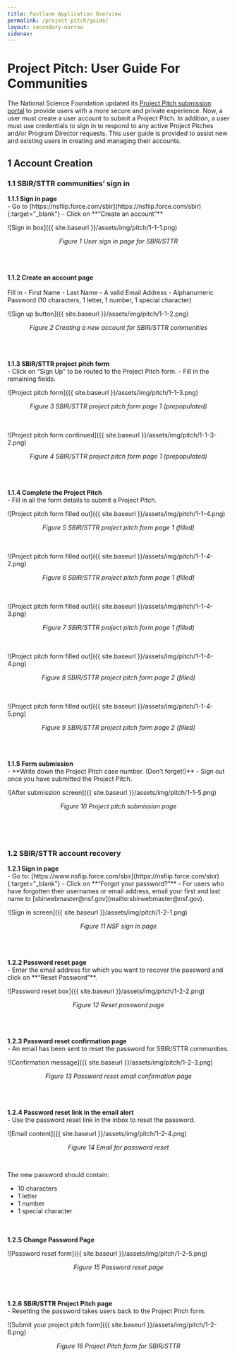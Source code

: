 ```yaml
---
title: Fastlane Application Overview
permalink: /project-pitch/guide/
layout: secondary-narrow
sidenav: 
---
```

# Project Pitch: User Guide For Communities

The National Science Foundation updated its <a href="https://nsfiip.force.com/sbir" target="_blank">Project Pitch submission portal</a> to provide users with a more secure and private experience. Now, a user must create a user account to submit a Project Pitch. In addition, a user must use credentials to sign in to respond to any active Project Pitches and/or Program Director requests. This user guide is provided to assist new and existing users in creating and managing their accounts.

## 1 Account Creation

### 1.1 SBIR/STTR communities’ sign in

<div><strong>1.1.1 Sign in page</strong></div>
- Go to [https://nsfiip.force.com/sbir](https://nsfiip.force.com/sbir){:target="_blank"}
- Click on **“Create an account”**

![Sign in box]({{ site.baseurl }}/assets/img/pitch/1-1-1.png)
<div style="text-align:center;"><p><em>Figure 1 User sign in page for SBIR/STTR</em></p></div>
<br><br><br>

<div><strong>1.1.2 Create an account page</strong></div> <br>
Fill in  
- First Name 
- Last Name 
- A valid Email Address 
- Alphanumeric Password (10 characters, 1 letter, 1 number, 1 special character) 

![Sign up button]({{ site.baseurl }}/assets/img/pitch/1-1-2.png)
<div style="text-align:center;"><p><em>Figure 2 Creating a new account for SBIR/STTR communities</em></p></div>
<br><br><br>

<div><strong>1.1.3 SBIR/STTR project pitch form</strong></div> 
- Click on “Sign Up” to be routed to the Project Pitch form. 
- Fill in the remaining fields. 

![Project pitch form]({{ site.baseurl }}/assets/img/pitch/1-1-3.png)
<div style="text-align:center;"><p><em>Figure 3 SBIR/STTR project pitch form page 1 (prepopulated)</em></p></div>
<br><br>
![Project pitch form continued]({{ site.baseurl }}/assets/img/pitch/1-1-3-2.png)
<div style="text-align:center;"><p><em>Figure 4 SBIR/STTR project pitch form page 1 (prepopulated)</em></p></div>
<br><br><br>

<div><strong>1.1.4 Complete the Project Pitch</strong></div>
- Fill in all the form details to submit a Project Pitch. 

![Project pitch form filled out]({{ site.baseurl }}/assets/img/pitch/1-1-4.png)
<div style="text-align:center;"><p><em>Figure 5 SBIR/STTR project pitch form page 1 (filled)</em></p></div>
<br><br>
![Project pitch form filled out]({{ site.baseurl }}/assets/img/pitch/1-1-4-2.png)
<div style="text-align:center;"><p><em>Figure 6  SBIR/STTR project pitch form page 1 (filled)</em></p></div>
<br><br>
![Project pitch form filled out]({{ site.baseurl }}/assets/img/pitch/1-1-4-3.png)
<div style="text-align:center;"><p><em>Figure 7 SBIR/STTR project pitch form page 1 (filled)</em></p></div>
<br><br>
![Project pitch form filled out]({{ site.baseurl }}/assets/img/pitch/1-1-4-4.png)
<div style="text-align:center;"><p><em>Figure 8  SBIR/STTR project pitch form page 2 (filled)</em></p></div>
<br><br>
![Project pitch form filled out]({{ site.baseurl }}/assets/img/pitch/1-1-4-5.png)
<div style="text-align:center;"><p><em>Figure 9  SBIR/STTR project pitch form page 2 (filled)</em></p></div>
<br><br><br>

<div><strong>1.1.5 Form submission</strong></div>
- **Write down the Project Pitch case number. (Don’t forget!)**
- Sign out once you have submitted the Project Pitch.  

![After submission screen]({{ site.baseurl }}/assets/img/pitch/1-1-5.png)
<div style="text-align:center;"><p><em>Figure 10 Project pitch submission page</em></p></div>
<br><br><br>

### 1.2 SBIR/STTR account recovery 
<div><strong>1.2.1 Sign in page</strong></div>
- Go to: [https://www.nsfiip.force.com/sbir](https://nsfiip.force.com/sbir){:target="_blank"}
- Click on **“Forgot your password?”** 
- For users who have forgotten their usernames or email address, email your first and last name to [sbirwebmaster@nsf.gov](mailto:sbirwebmaster@nsf.gov). 

![Sign in screen]({{ site.baseurl }}/assets/img/pitch/1-2-1.png)
<div style="text-align:center;"><p><em>Figure 11 NSF sign in page</em></p></div>
<br><br><br>

<div><strong>1.2.2 Password reset page</strong></div>
- Enter the email address for which you want to recover the password and click on **“Reset Password”**. 

![Password reset box]({{ site.baseurl }}/assets/img/pitch/1-2-2.png)
<div style="text-align:center;"><p><em>Figure 12 Reset password page</em></p></div>
<br><br><br>

<div><strong>1.2.3 Password reset confirmation page</strong></div>
- An email has been sent to reset the password for SBIR/STTR communities. 

![Confirmation message]({{ site.baseurl }}/assets/img/pitch/1-2-3.png)
<div style="text-align:center;"><p><em>Figure 13 Password reset email confirmation page</em></p></div>
<br><br><br>

<div><strong>1.2.4 Password reset link in the email alert</strong></div>
- Use the password reset link in the inbox to reset the password. 

![Email content]({{ site.baseurl }}/assets/img/pitch/1-2-4.png)
<div style="text-align:center;"><p><em>Figure 14 Email for password reset</em></p></div>
<br>

The new password should contain: 
- 10 characters 
- 1 letter 
- 1 number 
- 1 special character <br><br><br>


<div><strong>1.2.5 Change Password Page</strong></div>

![Password reset form]({{ site.baseurl }}/assets/img/pitch/1-2-5.png)
<div style="text-align:center;"><p><em>Figure 15 Password reset page</em></p></div>
<br><br><br>

<div><strong>1.2.6 SBIR/STTR Project Pitch page</strong></div>
- Resetting the password takes users back to the Project Pitch form. 

![Submit your project pitch form]({{ site.baseurl }}/assets/img/pitch/1-2-6.png)
<div style="text-align:center;"><p><em>Figure 16 Project Pitch form for SBIR/STTR</em></p></div>
<br>


